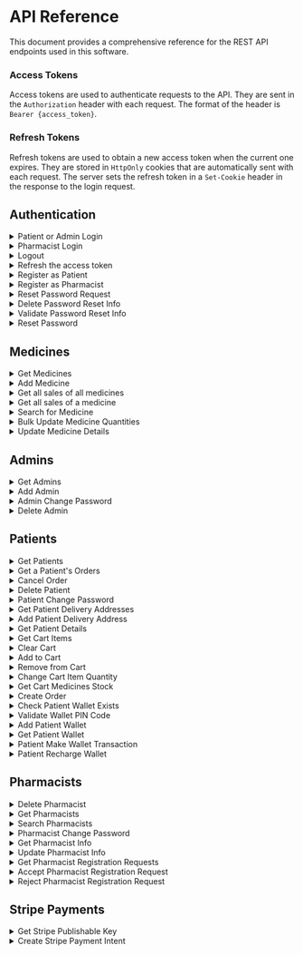# API Reference

This document provides a comprehensive reference for the REST API endpoints used in this software.

### Access Tokens

Access tokens are used to authenticate requests to the API. They are sent in the `Authorization` header with each request. The format of the header is `Bearer {access_token}`.

### Refresh Tokens

Refresh tokens are used to obtain a new access token when the current one expires. They are stored in `HttpOnly` cookies that are automatically sent with each request. The server sets the refresh token in a `Set-Cookie` header in the response to the login request.

## Authentication

<details>
<summary>Patient or Admin Login</summary>

```http
  POST /login/
```

Returns a refresh token in a HTTP-Only cookie and an access token in the response body to the user to login.

| Body Field | Type | Description   |
| :-------- | :--- | :------------ |
| `username`        | `string`   | **Required**. Username of the account of a Patient or Admin |
| `password`        | `string`   | **Required**. Password of the corresponding account. |

</details>

<details>
<summary>Pharmacist Login</summary>

```http
  POST /pharmacist-login/
```

Returns a refresh token in a HTTP-Only cookie and an access token in the response body to the user to login.

| Body Field | Type | Description   |
| :-------- | :--- | :------------ |
| `username`        | `string`   | **Required**. Username of the account of a Pharmacist. |
| `password`        | `string`   | **Required**. Password of the corresponding account. |

</details>

<details>
<summary>Logout</summary>

```http
  POST /logout/
```

| Header Parameter          | Type     | Description                                                                                     |
| :-------------- | :------- | :---------------------------------------------------------------------------------------------- |
| `Authorization` | `string` | **Required**. JWT Token signed by a user having a role of Patient, Pharmacist, Doctor or Admin. |

Invalidates the refresh token of the user.

</details>

<details>
<summary>Refresh the access token</summary>

```http
  POST /refresh-token/
```

Returns a new access token.

| Header Parameter | Type | Description   |
| :-------- | :--- | :------------ |
| `Cookie`        | `string`   | **Required**. Refresh token previously set by the server. |

</details>

<details>
<summary>Register as Patient</summary>

```http
  POST /patient/
```

Registers a new patient.

| Body Field | Type | Description   |
| :-------- | :--- | :------------ |
| `username`        | `string`   | **Required**. Username of the new patient. |
| `name`        | `string`   | **Required**. Name of the new patient. |
| `email`        | `string`   | **Required**. Email of the new patient. |
| `password`        | `string`   | **Required**. Password of the new patient. |
| `dateOfBirth`        | `Date`   | **Required**. Date of birth of the new patient. |
| `gender`        | `string`   | **Required**. Gender of the new patient. |
| `mobileNumber`        | `string`   | **Required**. Mobile number of the new patient. |
| `emergencyContact`        | `object`   | **Required**. Username of the new patient. |

#### `emergencyContact` object:

| Attribute        | Type     | Description                                       |
| :--------------- | :------- | :------------------------------------------------ |
| `fullname`     | `string` | **Required**. Full name of the emergency contact.          |
| `mobileNumber` | `string` | **Required**. Mobile number of the emergency contact |
| `relationToPatient` | `string` | **Required**. Relation of the emergency contact to the patient. |

</details>

<details>
<summary>Register as Pharmacist</summary>

```http
  POST /pharmacist/
```

Registers a new pharmacist registration request.

| Body Field | Type | Description   |
| :-------- | :--- | :------------ |
| `username`        | `string`   | **Required**. Username of the new pharmacist. |
| `name`        | `string`   | **Required**. Name of the new pharmacist. |
| `email`        | `string`   | **Required**. Email of the new pharmacist. |
| `password`        | `string`   | **Required**. Password of the new pharmacist. |
| `dateOfBirth`        | `Date`   | **Required**. Date of birth of the new pharmacist. |
| `hourlyRate`        | `number`   | **Required**. Hourly rate for the pay of the new pharmacist. |
| `affiliation`        | `string`   | **Required**. Pharmacy to which the new pharmacist is affiliated with. |
| `educationalBackground`        | `string`   | **Required**. Educational background of the new pharmacist. |

</details>

<details>
<summary>Reset Password Request</summary>
</details>

<details>
<summary>Delete Password Reset Info</summary>
</details>

<details>
<summary>Validate Password Reset Info</summary>
</details>

<details>
<summary>Reset Password</summary>
</details>

## Medicines

<details>
<summary>Get Medicines</summary>

```http
  GET /medicines
```

Returns a list of all medicines.

| Header Parameter          | Type     | Description                                                                                     |
| :-------------- | :------- | :---------------------------------------------------------------------------------------------- |
| `Authorization` | `string` | **Required**. JWT Token signed by a user having a role of Patient, Pharmacist, Doctor or Admin. |

</details>

<details>
<summary>Add Medicine</summary>

```http
  POST /medicines
```

Adds a new medicine.

| Header Parameter          | Type     | Description                                                                                     |
| :-------------- | :------- | :---------------------------------------------------------------------------------------------- |
| `Authorization` | `string` | **Required**. JWT Token signed by a user having a role of Pharmacist. |

| Body Field          | Type       | Description                                                           |
| :------------------ | :--------- | :-------------------------------------------------------------------- |
| `name`              | `string`   | **Required**. Name of the medicine.                                   |
| `activeIngredients` | `string[]` | **Required**. Active ingredients of the medicine.                     |
| `price`             | `number`   | **Required**. The price of this medicine in EGP.                      |
| `availableQuantity` | `string`   | **Required**. The initial available stock of this medicine.           |

</details>

<details>
<summary>Get all sales of all medicines</summary>

```http
  GET /medicines/sales
```
Returns an object containing objects of medicine IDs and corresponding bought quantities.

| Header Parameter          | Type     | Description                                                                                     |
| :-------------- | :------- | :---------------------------------------------------------------------------------------------- |
| `Authorization` | `string` | **Required**. JWT Token signed by a user having a role of Pharmacist. |

</details>

<details>
<summary>Get all sales of a medicine</summary>

```http
  POST /medicines/sales
```
Returns the total sales of a medicine.

| Header Parameter          | Type     | Description                                                                                     |
| :-------------- | :------- | :---------------------------------------------------------------------------------------------- |
| `Authorization` | `string` | **Required**. JWT Token signed by a user having a role of Pharmacist. |

| Body Field          | Type       | Description                                                           |
| :------------------ | :--------- | :-------------------------------------------------------------------- |
| `medicineId`              | `string`   | **Required**. Database ID of the medicine.                                   |

</details>

<details>
<summary>Search for Medicine</summary>

```http
  GET /medicines/search?name={name}
```

Returns medicines that match the medicine name search query.

| Header Parameter          | Type     | Description                                                                                     |
| :-------------- | :------- | :---------------------------------------------------------------------------------------------- |
| `Authorization` | `string` | **Required**. JWT Token signed by a user having a role of Pharmacist. |

| Body Field       | Type     | Description                                                                             |
| :-------------- | :------- | :-------------------------------------------------------------------------------------- |
| `name`          | `string` | **Required**. Name of the medicine(s) being searched for.                               |

</details>

<details>
<summary>Bulk Update Medicine Quantities</summary>

```http
  PATCH /medicines/bulk-update
```

Updates quantities of bought medicines.

| Header Parameter          | Type     | Description                                                                                     |
| :-------------- | :------- | :---------------------------------------------------------------------------------------------- |
| `Authorization` | `string` | **Required**. JWT Token signed by a user having a role of Pharmacist. |

| Body Field | Type       | Description                             |
| :-------- | :--------- | :-------------------------------------- |
| `updates` | `object[]` | **Required**. Updates to the medicines. |

#### `updates` array:

- Each object in the `updates` array has the following structure:

| Attribute        | Type     | Description                                       |
| :--------------- | :------- | :------------------------------------------------ |
| `medicineId`     | `string` | **Required**. Database ID of a medicine.          |
| `boughtQuantity` | `number` | **Required**. Quantity bought from that medicine. |

</details>

<details>
<summary>Update Medicine Details</summary>

```http
  PATCH /medicines/:id
```

Updates a medicine's details.

| Header Parameter          | Type     | Description                                                                                     |
| :-------------- | :------- | :---------------------------------------------------------------------------------------------- |
| `Authorization` | `string` | **Required**. JWT Token signed by a user having a role of Pharmacist. |

| Body Field           | Type       | Description                                                                   |
| :------------------ | :--------- | :---------------------------------------------------------------------------- |
| `id`                | `string`   | **Required**. Database ID of a medicine.                                      |
| `name`              | `string`   | **Optional**. Name of the medicine.                                           |
| `price`             | `number`   | **Optional**. Price of the medicine.                                          |
| `description`       | `number`   | **Optional**. Description of the medicine.                                    |
| `usages`            | `string[]` | **Optional**. Medicinal usages of the medicine.                               |
| `activeIngredients` | `string[]` | **Optional**. Active Ingredients of the medicine.                             |
| `pictureUrl`        | `number`   | **Optional**. URL of the medicine's picture, uploaded to the Firebase bucket. |
| `availableQuantity` | `number`   | **Optional**. Available stock of the medicine.                                |

</details>

## Admins

<details>
<summary>Get Admins</summary>

```http
  GET /admins
```

Returns all admins.

| Header Parameter          | Type     | Description                                                                                     |
| :-------------- | :------- | :---------------------------------------------------------------------------------------------- |
| `Authorization` | `string` | **Required**. JWT Token signed by a user having a role of Admin. |

</details>

<details>
<summary>Add Admin</summary>

```http
  POST /admins
```

Creates a new admin.

| Header Parameter          | Type     | Description                                                                                     |
| :-------------- | :------- | :---------------------------------------------------------------------------------------------- |
| `Authorization` | `string` | **Required**. JWT Token signed by a user having a role of Admin. |

| Body Field | Type | Description   |
| :-------- | :--- | :------------ |
| `username`        | `string`   | **Required**. Username of the new Admin. |
| `password`        | `string`   | **Required**. Password of the new Admin. |

</details>

<details>
<summary>Admin Change Password</summary>

```http
  POST /admins/change-password
```

Changes an admin's password.

| Header Parameter          | Type     | Description                                                                                     |
| :-------------- | :------- | :---------------------------------------------------------------------------------------------- |
| `Authorization` | `string` | **Required**. JWT Token signed by a user having a role of Admin. |

| Body Field | Type | Description   |
| :-------- | :--- | :------------ |
| `currentPassword`        | `string`   | **Required**. Current password of the Admin. |
| `newPassword`        | `string`   | **Required**. New password of the Admin. |

</details>

<details>
<summary>Delete Admin</summary>

```http
  DELETE /admins/:id
```

Deletes an admin.

| Header Parameter          | Type     | Description                                                                                     |
| :-------------- | :------- | :---------------------------------------------------------------------------------------------- |
| `Authorization` | `string` | **Required**. JWT Token signed by a user having a role of Admin. |

| Parameter          | Type     | Description                                                                                     |
| :-------------- | :------- | :---------------------------------------------------------------------------------------------- |
| `id` | `string` | **Required**. Database ID of the Admin to be deleted. |

</details>

## Patients

<details>
<summary>Get Patients</summary>
</details>

<details>
<summary>Get a Patient's Orders</summary>
</details>

<details>
<summary>Cancel Order</summary>
</details>

<details>
<summary>Delete Patient</summary>
</details>

<details>
<summary>Patient Change Password</summary>
</details>

<details>
<summary>Get Patient Delivery Addresses</summary>
</details>

<details>
<summary>Add Patient Delivery Address</summary>
</details>

<details>
<summary>Get Patient Details</summary>
</details>

<details>
<summary>Get Cart Items</summary>
</details>

<details>
<summary>Clear Cart</summary>
</details>

<details>
<summary>Add to Cart</summary>
</details>

<details>
<summary>Remove from Cart</summary>
</details>

<details>
<summary>Change Cart Item Quantity</summary>
</details>

<details>
<summary>Get Cart Medicines Stock</summary>
</details>

<details>
<summary>Create Order</summary>
</details>

<details>
<summary>Check Patient Wallet Exists</summary>
</details>

<details>
<summary>Validate Wallet PIN Code</summary>
</details>

<details>
<summary>Add Patient Wallet</summary>
</details>

<details>
<summary>Get Patient Wallet</summary>
</details>

<details>
<summary>Patient Make Wallet Transaction</summary>
</details>

<details>
<summary>Patient Recharge Wallet</summary>
</details>

## Pharmacists

<details>
<summary>Delete Pharmacist</summary>
</details>

<details>
<summary>Get Pharmacists</summary>
</details>

<details>
<summary>Search Pharmacists</summary>
</details>

<details>
<summary>Pharmacist Change Password</summary>
</details>

<details>
<summary>Get Pharmacist Info</summary>
</details>

<details>
<summary>Update Pharmacist Info</summary>
</details>

<details>
<summary>Get Pharmacist Registration Requests</summary>
</details>

<details>
<summary>Accept Pharmacist Registration Request</summary>
</details>

<details>
<summary>Reject Pharmacist Registration Request</summary>
</details>

## Stripe Payments

<details>
<summary>Get Stripe Publishable Key</summary>

```http
  GET /payments/config
```

Returns stripe publishable key.

| Header Parameter          | Type     | Description                                                                                     |
| :-------------- | :------- | :---------------------------------------------------------------------------------------------- |
| `Authorization` | `string` | **Required**. JWT Token signed by a user having a role of Patient. |

</details>

<details>
<summary>Create Stripe Payment Intent</summary>

```http
  POST /payments/create-payment-intent
```

Creates a new stripe payment intent and returns the client secret.

| Header Parameter          | Type     | Description                                                                                     |
| :-------------- | :------- | :---------------------------------------------------------------------------------------------- |
| `Authorization` | `string` | **Required**. JWT Token signed by a user having a role of Patient. |

</details>